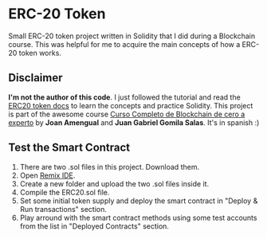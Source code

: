 # ERC-20 Token

Small ERC-20 token project written in Solidity that I did during a Blockchain course.
This was helpful for me to acquire the main concepts of how a ERC-20 token works.

## Disclaimer

**I'm not the author of this code**. I just followed the tutorial and read the [ERC20 token docs](https://ethereum.org/en/developers/docs/standards/tokens/erc-20/) to learn the concepts and practice Solidity.
This project is part of the awesome course [Curso Completo de Blockchain de cero a experto](https://www.udemy.com/course/curso-completo-de-blockchain-de-la-a-a-la-z/) by **Joan Amengual** and **Juan Gabriel Gomila Salas**. It's in spanish :)

## Test the Smart Contract

1. There are two .sol files in this project. Download them.
2. Open [Remix IDE](https://remix.ethereum.org/).
3. Create a new folder and upload the two .sol files inside it.
4. Compile the ERC20.sol file. 
5. Set some initial token supply and deploy the smart contract in "Deploy & Run transactions" section.
6. Play arround with the smart contract methods using some test accounts from the list in "Deployed Contracts" section.

